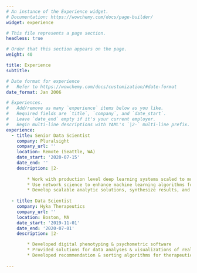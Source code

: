 ```yaml
---
# An instance of the Experience widget.
# Documentation: https://wowchemy.com/docs/page-builder/
widget: experience

# This file represents a page section.
headless: true

# Order that this section appears on the page.
weight: 40

title: Experience
subtitle:

# Date format for experience
#   Refer to https://wowchemy.com/docs/customization/#date-format
date_format: Jan 2006

# Experiences.
#   Add/remove as many `experience` items below as you like.
#   Required fields are `title`, `company`, and `date_start`.
#   Leave `date_end` empty if it's your current employer.
#   Begin multi-line descriptions with YAML's `|2-` multi-line prefix.
experience:
  - title: Senior Data Scientist
    company: Pluralsight
    company_url: ''
    location: Remote (Seattle, WA)
    date_start: '2020-07-15'
    date_end: ''
    description: |2-
    
        * Work with production level deep learning systems scaled to more than 10 million users
        * Use network science to enhance machine learning algorithms for content recommendation
        * Develop scalable analytic solutions, synthesize results, and present to product leadership
        
  - title: Data Scientist
    company: Hyka Therapeutics
    company_url: ''
    location: Boston, MA
    date_start: '2019-11-01'
    date_end: '2020-07-01'
    description: |2-

        * Developed digital phenotyping & psychometric software
        * Provided solutions for data analyses & visualizations of real-time mental health data
        * Developed recommendation & sorting algorithms for therapeutic content deliverables
        
---
```

